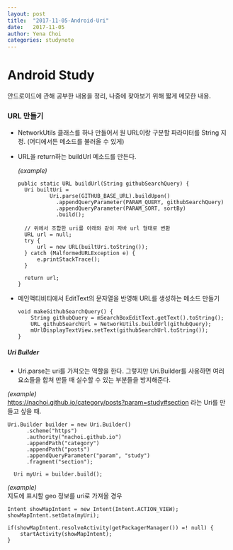 ```yaml
---
layout: post
title:  "2017-11-05-Android-Uri"
date:   2017-11-05
author: Yena Choi
categories: studynote
---
```


# Android Study
안드로이드에 관해 공부한 내용을 정리, 나중에 찾아보기 위해 짧게 메모한 내용.


### URL 만들기
- NetworkUtils 클래스를 하나 만들어서 원 URL이랑 구분할 파라미터를 String 지정. (어디에서든 메소드를 불러올 수 있게)
- URL을 return하는 buildUrl 메소드를 만든다.

  *(example)*
  ```
  public static URL buildUrl(String githubSearchQuery) {
    Uri builtUri =
            Uri.parse(GITHUB_BASE_URL).buildUpon()
              .appendQueryParameter(PARAM_QUERY, githubSearchQuery)
              .appendQueryParameter(PARAM_SORT, sortBy)
              .build();

    // 위에서 조합한 uri를 아래와 같이 자바 url 형태로 변환
    URL url = null;
    try {
        url = new URL(builtUri.toString());
    } catch (MalformedURLException e) {
        e.printStackTrace();
    }

    return url;
  }
  ```

- 메인액티비티에서 EditText의 문자열을 반영해 URL를 생성하는 메소드 만들기

  ```
  void makeGithubSearchQuery() {
      String githubQuery = mSearchBoxEditText.getText().toString();
      URL githubSearchUrl = NetworkUtils.buildUrl(githubQuery);
      mUrlDisplayTextView.setText(githubSearchUrl.toString());
  }
  ```

##### Uri Builder
- Uri.parse는 uri를 가져오는 역할을 한다. 그렇지만 Uri.Builder를 사용하면 여러 요소들을 합쳐 만들 때 실수할 수 있는 부분들을 방지해준다.

*(example)*   
https://nachoi.github.io/category/posts?param=study#section 라는 Uri를 만들고 싶을 때.

```
Uri.Builder builder = new Uri.Builder()
      .scheme("https")
      .authority("nachoi.github.io")
      .appendPath("category")
      .appendPath("posts")
      .appendQueryParameter("param", "study")
      .fragment("section");

  Uri myUri = builder.build();

```

*(example)*   
지도에 표시할 geo 정보를 uri로 가져올 경우
```
Intent showMapIntent = new Intent(Intent.ACTION_VIEW);
showMapIntent.setData(myUri);

if(showMapIntent.resolveActivity(getPackagerManager()) =! null) {
    startActivity(showMapIntent);
}
```
